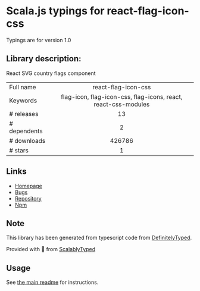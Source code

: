 
# Scala.js typings for react-flag-icon-css

Typings are for version 1.0

## Library description:
React SVG country flags component

|                    |                 |
| ------------------ | :-------------: |
| Full name          | react-flag-icon-css |
| Keywords           | flag-icon, flag-icon-css, flag-icons, react, react-css-modules |
| # releases         | 13 |
| # dependents       | 2 |
| # downloads        | 426786 |
| # stars            | 1 |

## Links
- [Homepage](https://github.com/matteocng/react-flag-icon-css#readme)
- [Bugs](https://github.com/matteocng/react-flag-icon-css/issues)
- [Repository](https://github.com/matteocng/react-flag-icon-css)
- [Npm](https://www.npmjs.com/package/react-flag-icon-css)
    


## Note
This library has been generated from typescript code from [DefinitelyTyped](https://definitelytyped.org).

Provided with :purple_heart: from [ScalablyTyped](https://github.com/oyvindberg/ScalablyTyped)

## Usage
See [the main readme](../../readme.md) for instructions.


